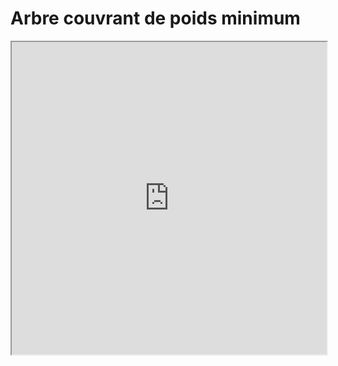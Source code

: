 # Arbre couvrant de poids minimum
<iframe src=https://mozilla.github.io/pdf.js/web/viewer.html?file=https://raw.githubusercontent.com/fortierq/cours/main/graphe/mst/kruskal/cours/kruskal.pdf#zoom=page-fit&pagemode=none height=500 width=100% allowfullscreen></iframe>